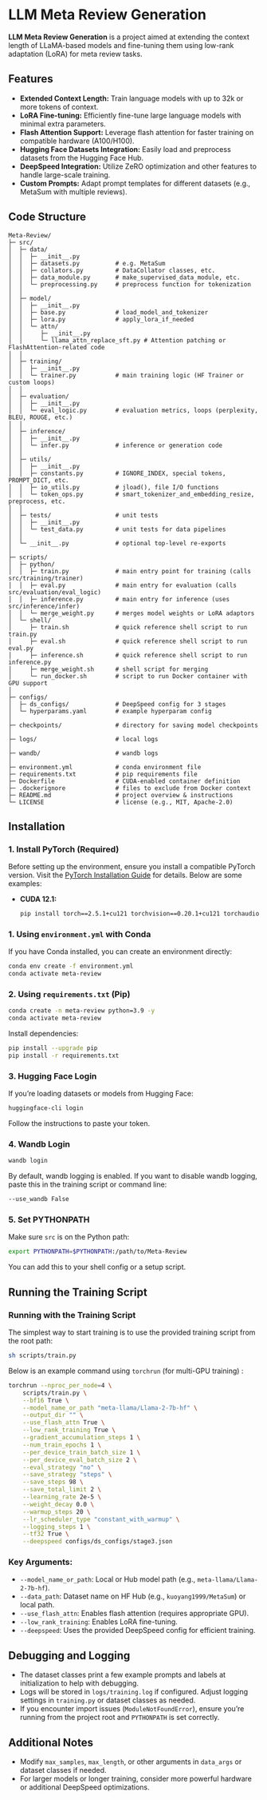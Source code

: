 # LLM Meta Review Generation

**LLM Meta Review Generation** is a project aimed at extending the context length of LLaMA-based models and fine-tuning them using low-rank adaptation (LoRA) for meta review tasks.

## Features

- **Extended Context Length:** Train language models with up to 32k or more tokens of context.
- **LoRA Fine-tuning:** Efficiently fine-tune large language models with minimal extra parameters.
- **Flash Attention Support:** Leverage flash attention for faster training on compatible hardware (A100/H100).
- **Hugging Face Datasets Integration:** Easily load and preprocess datasets from the Hugging Face Hub.
- **DeepSpeed Integration:** Utilize ZeRO optimization and other features to handle large-scale training.
- **Custom Prompts:** Adapt prompt templates for different datasets (e.g., MetaSum with multiple reviews).

## Code Structure

```plaintext
Meta-Review/
├─ src/
│  ├─ data/
│  │  ├─ __init__.py
│  │  ├─ datasets.py          # e.g. MetaSum
│  │  ├─ collators.py         # DataCollator classes, etc.
│  │  ├─ data_module.py       # make_supervised_data_module, etc.
│  │  └─ preprocessing.py     # preprocess function for tokenization
│  │
│  ├─ model/
│  │  ├─ __init__.py
│  │  ├─ base.py              # load_model_and_tokenizer
│  │  ├─ lora.py              # apply_lora_if_needed
│  │  └─ attn/
│  │     ├─ __init__.py
│  │     └─ llama_attn_replace_sft.py # Attention patching or FlashAttention-related code
│  │
│  ├─ training/
│  │  ├─ __init__.py
│  │  └─ trainer.py           # main training logic (HF Trainer or custom loops)
│  │
│  ├─ evaluation/
│  │  ├─ __init__.py
│  │  └─ eval_logic.py        # evaluation metrics, loops (perplexity, BLEU, ROUGE, etc.)
│  │
│  ├─ inference/
│  │  ├─ __init__.py
│  │  └─ infer.py             # inference or generation code
│  │
│  ├─ utils/
│  │  ├─ __init__.py
│  │  ├─ constants.py         # IGNORE_INDEX, special tokens, PROMPT_DICT, etc.
│  │  ├─ io_utils.py          # jload(), file I/O functions
│  │  └─ token_ops.py         # smart_tokenizer_and_embedding_resize, preprocess, etc.
│  │
│  ├─ tests/                  # unit tests
│  │  ├─ __init__.py
│  │  └─ test_data.py         # unit tests for data pipelines
│  │
│  └─ __init__.py             # optional top-level re-exports
│
├─ scripts/
│  ├─ python/
│  │  ├─ train.py             # main entry point for training (calls src/training/trainer)
│  │  ├─ eval.py              # main entry for evaluation (calls src/evaluation/eval_logic)
│  │  ├─ inference.py         # main entry for inference (uses src/inference/infer)
│  │  └─ merge_weight.py      # merges model weights or LoRA adaptors
│  └─ shell/
│     ├─ train.sh             # quick reference shell script to run train.py
│     ├─ eval.sh              # quick reference shell script to run eval.py
│     ├─ inference.sh         # quick reference shell script to run inference.py
│     ├─ merge_weight.sh      # shell script for merging
│     └─ run_docker.sh        # script to run Docker container with GPU support
│
├─ configs/
│  ├─ ds_configs/             # DeepSpeed config for 3 stages
│  └─ hyperparams.yaml        # example hyperparam config
│
├─ checkpoints/               # directory for saving model checkpoints
│
├─ logs/                      # local logs
│
├─ wandb/                     # wandb logs
│
├─ environment.yml            # conda environment file
├─ requirements.txt           # pip requirements file
├─ Dockerfile                 # CUDA-enabled container definition
├─ .dockerignore              # files to exclude from Docker context
├─ README.md                  # project overview & instructions
└─ LICENSE                    # license (e.g., MIT, Apache-2.0)
```

## Installation

### 1. Install PyTorch (Required)

Before setting up the environment, ensure you install a compatible PyTorch version. Visit the [PyTorch Installation Guide](https://pytorch.org/get-started/locally/) for details. Below are some examples:

- **CUDA 12.1:**
  ```bash
  pip install torch==2.5.1+cu121 torchvision==0.20.1+cu121 torchaudio==2.5.1+cu121 -f https://download.pytorch.org/whl/torch_stable.html

### 1. Using `environment.yml` with Conda

If you have Conda installed, you can create an environment directly:

```bash
conda env create -f environment.yml
conda activate meta-review
```

### 2. Using `requirements.txt` (Pip)

```bash
conda create -n meta-review python=3.9 -y
conda activate meta-review
```

Install dependencies:

```bash
pip install --upgrade pip
pip install -r requirements.txt
```

### 3. Hugging Face Login

If you’re loading datasets or models from Hugging Face:

```bash
huggingface-cli login
```

Follow the instructions to paste your token.

### 4. Wandb Login

```bash
wandb login
```

By default, wandb logging is enabled. If you want to disable wandb logging, paste this in the training script or command line:

```bash
--use_wandb False
```

### 5. Set PYTHONPATH

Make sure `src` is on the Python path:

```bash
export PYTHONPATH=$PYTHONPATH:/path/to/Meta-Review
```

You can add this to your shell config or a setup script.

## Running the Training Script

### Running with the Training Script

The simplest way to start training is to use the provided training script from the root path:

```bash
sh scripts/train.py
```

Below is an example command using `torchrun` (for multi-GPU training) :

```bash
torchrun --nproc_per_node=4 \
    scripts/train.py \
    --bf16 True \
    --model_name_or_path "meta-llama/Llama-2-7b-hf" \
    --output_dir "" \
    --use_flash_attn True \
    --low_rank_training True \
    --gradient_accumulation_steps 1 \
    --num_train_epochs 1 \
    --per_device_train_batch_size 1 \
    --per_device_eval_batch_size 2 \
    --eval_strategy "no" \
    --save_strategy "steps" \
    --save_steps 98 \
    --save_total_limit 2 \
    --learning_rate 2e-5 \
    --weight_decay 0.0 \
    --warmup_steps 20 \
    --lr_scheduler_type "constant_with_warmup" \
    --logging_steps 1 \
    --tf32 True \
    --deepspeed configs/ds_configs/stage3.json
```

### Key Arguments:

- `--model_name_or_path`: Local or Hub model path (e.g., `meta-llama/Llama-2-7b-hf`).
- `--data_path`: Dataset name on HF Hub (e.g., `kuoyang1999/MetaSum`) or local path.
- `--use_flash_attn`: Enables flash attention (requires appropriate GPU).
- `--low_rank_training`: Enables LoRA fine-tuning.
- `--deepspeed`: Uses the provided DeepSpeed config for efficient training.

## Debugging and Logging

- The dataset classes print a few example prompts and labels at initialization to help with debugging.
- Logs will be stored in `logs/training.log` if configured. Adjust logging settings in `training.py` or dataset classes as needed.
- If you encounter import issues (`ModuleNotFoundError`), ensure you’re running from the project root and `PYTHONPATH` is set correctly.

## Additional Notes

- Modify `max_samples`, `max_length`, or other arguments in `data_args` or dataset classes if needed.
- For larger models or longer training, consider more powerful hardware or additional DeepSpeed optimizations.
